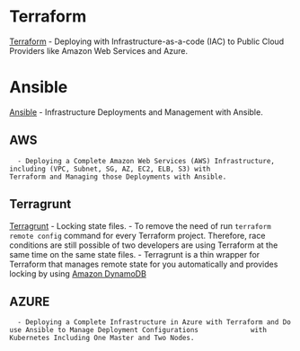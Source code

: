 # Terraform
  [Terraform](https://www.terraform.io/)
    - Deploying with Infrastructure-as-a-code (IAC) to Public Cloud Providers like Amazon Web Services and Azure.
  
# Ansible 
  [Ansible](https://www.ansible.com/)
    - Infrastructure Deployments and Management with Ansible. 
    
   
   ## AWS
      - Deploying a Complete Amazon Web Services (AWS) Infrastructure, including (VPC, Subnet, SG, AZ, EC2, ELB, S3) with             Terraform and Managing those Deployments with Ansible.
      
   ## Terragrunt
   [Terragrunt](https://www.gruntwork.io/)
     - Locking state files.
     - To remove the need of run `terraform remote config` command for every Terraform project. Therefore, race                       conditions are still possible of two developers are using Terraform at the same time on the same state files.
     - Terragrunt is a thin wrapper for Terraform that manages remote state for you automatically and provides locking by             using [Amazon DynamoDB](https://aws.amazon.com/dynamodb/)
  
   ## AZURE
      - Deploying a Complete Infrastructure in Azure with Terraform and Do use Ansible to Manage Deployment Configurations             with Kubernetes Including One Master and Two Nodes. 
